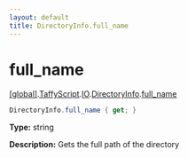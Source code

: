 ```yaml
---
layout: default
title: DirectoryInfo.full_name
---
```


# full_name

[\[global\]]({{site.baseurl}}/docs/).[TaffyScript]({{site.baseurl}}/docs/TaffyScript/).[IO]({{site.baseurl}}/docs/TaffyScript/IO/).[DirectoryInfo]({{site.baseurl}}/docs/TaffyScript/IO/DirectoryInfo/).[full_name]({{site.baseurl}}/docs/TaffyScript/IO/DirectoryInfo/full_name/)

```cs
DirectoryInfo.full_name { get; }
```

**Type:** string

**Description:** Gets the full path of the directory
